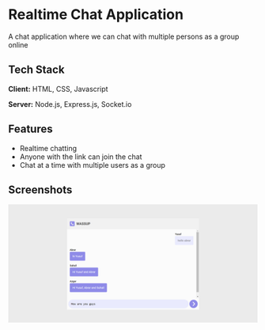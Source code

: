 
# Realtime Chat Application

A chat application where we can chat with multiple persons as a group online


## Tech Stack

**Client:** HTML, CSS, Javascript

**Server:**  Node.js, Express.js, Socket.io


## Features

- Realtime chatting
- Anyone with the link can join the chat
- Chat at a time with multiple users as a group


## Screenshots

![App Screenshot](images/screenshot.png)

